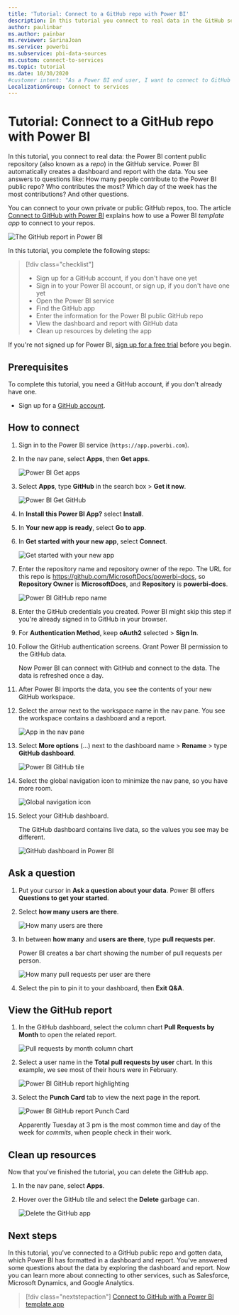 ```yaml
---
title: 'Tutorial: Connect to a GitHub repo with Power BI'
description: In this tutorial you connect to real data in the GitHub service with Power BI, and Power BI automatically creates dashboards and reports.
author: paulinbar
ms.author: painbar
ms.reviewer: SarinaJoan
ms.service: powerbi
ms.subservice: pbi-data-sources
ms.custom: connect-to-services
ms.topic: tutorial
ms.date: 10/30/2020
#customer intent: "As a Power BI end user, I want to connect to GitHub as an example, so I understand how to connect to my data on other services."
LocalizationGroup: Connect to services
---
```

# Tutorial: Connect to a GitHub repo with Power BI
In this tutorial, you connect to real data: the Power BI content public repository (also known as a *repo*) in the GitHub service. Power BI automatically creates a dashboard and report with the data. You see answers to questions like: How many people contribute to the Power BI public repo? Who contributes the most? Which day of the week has the most contributions? And other questions. 

You can connect to your own private or public GitHub repos, too. The article [Connect to GitHub with Power BI](service-connect-to-github.md) explains how to use a Power BI *template app* to connect to your repos.

![The GitHub report in Power BI](media/service-tutorial-connect-to-github/power-bi-github-app-tutorial-punch-card.png)

In this tutorial, you complete the following steps:

> [!div class="checklist"]
> * Sign up for a GitHub account, if you don't have one yet 
> * Sign in to your Power BI account, or sign up, if you don't have one yet
> * Open the Power BI service
> * Find the GitHub app
> * Enter the information for the Power BI public GitHub repo
> * View the dashboard and report with GitHub data
> * Clean up resources by deleting the app

If you're not signed up for Power BI, [sign up for a free trial](https://app.powerbi.com/signupredirect?pbi_source=web) before you begin.

## Prerequisites

To complete this tutorial, you need a GitHub account, if you don't already have one. 

- Sign up for a [GitHub account](/contribute/get-started-setup-github).


## How to connect
1. Sign in to the Power BI service (`https://app.powerbi.com`). 
2. In the nav pane, select **Apps**, then **Get apps**.
   
   ![Power BI Get apps](media/service-tutorial-connect-to-github/power-bi-github-app-tutorial.png) 

3. Select **Apps**, type **GitHub** in the search box > **Get it now**.
   
   ![Power BI Get GitHub](media/service-tutorial-connect-to-github/power-bi-github-app-tutorial-app-source.png) 

4. In **Install this Power BI App?** select **Install**.
5. In **Your new app is ready**, select **Go to app**.
6. In **Get started with your new app**, select **Connect**.

    ![Get started with your new app](media/service-tutorial-connect-to-github/power-bi-new-app-connect-get-started.png)

7. Enter the repository name and repository owner of the repo. The URL for this repo is https://github.com/MicrosoftDocs/powerbi-docs, so **Repository Owner** is **MicrosoftDocs**, and **Repository** is **powerbi-docs**. 
   
    ![Power BI GitHub repo name](media/service-tutorial-connect-to-github/power-bi-github-app-tutorial-connect.png)

5. Enter the GitHub credentials you created. Power BI might skip this step if you're already signed in to GitHub in your browser. 

6. For **Authentication Method**, keep **oAuth2** selected \> **Sign In**.

7. Follow the GitHub authentication screens. Grant Power BI permission to the GitHub data.
   
   Now Power BI can connect with GitHub and connect to the data.  The data is refreshed once a day.

8. After Power BI imports the data, you see the contents of your new GitHub workspace. 
9. Select the arrow next to the workspace name in the nav pane. You see the workspace contains a dashboard and a report. 

    ![App in the nav pane](media/service-tutorial-connect-to-github/power-bi-github-app-tutorial-left-nav-expanded.png)

10. Select **More options** (...) next to the dashboard name > **Rename** > type **GitHub dashboard**.
 
    ![Power BI GitHub tile](media/service-tutorial-connect-to-github/power-bi-github-app-tutorial-left-nav.png) 

8. Select the global navigation icon to minimize the nav pane, so you have more room.

    ![Global navigation icon](media/service-tutorial-connect-to-github/power-bi-global-navigation-icon.png)

10. Select your GitHub dashboard.
    
    The GitHub dashboard contains live data, so the values you see may be different.

    ![GitHub dashboard in Power BI](media/service-tutorial-connect-to-github/power-bi-github-app-tutorial-new-dashboard.png)

    

## Ask a question

1. Put your cursor in **Ask a question about your data**. Power BI offers **Questions to get your started**. 

1. Select **how many users are there**.
 
    ![How many users are there](media/service-tutorial-connect-to-github/power-bi-github-app-tutorial-qna-how-many-users.png)

13. In between **how many** and **users are there**, type **pull requests per**. 

     Power BI creates a bar chart showing the number of pull requests per person.

    ![How many pull requests per user are there](media/service-tutorial-connect-to-github/power-bi-github-app-tutorial-qna-how-many-prs.png)


13. Select the pin to pin it to your dashboard, then **Exit Q&A**.

## View the GitHub report 

1. In the GitHub dashboard, select the column chart **Pull Requests by Month** to open the related report.

    ![Pull requests by month column chart](media/service-tutorial-connect-to-github/power-bi-github-app-tutorial-column-chart.png)

2. Select a user name in the **Total pull requests by user** chart. In this example, we see most of their hours were in February.

    ![Power BI GitHub report highlighting](media/service-tutorial-connect-to-github/power-bi-github-app-tutorial-cross-filter-total-prs.png)

3. Select the **Punch Card** tab to view the next page in the report. 
 
    ![Power BI GitHub report Punch Card](media/service-tutorial-connect-to-github/power-bi-github-app-tutorial-tues-3pm.png)

    Apparently Tuesday at 3 pm is the most common time and day of the week for *commits*, when people check in their work.

## Clean up resources

Now that you've finished the tutorial, you can delete the GitHub app. 

1. In the nav pane, select **Apps**.
2. Hover over the GitHub tile and select the **Delete** garbage can.

    ![Delete the GitHub app](media/service-tutorial-connect-to-github/power-bi-github-app-tutorial-delete.png)

## Next steps

In this tutorial, you've connected to a GitHub public repo and gotten data, which Power BI has formatted in a dashboard and report. You've answered some questions about the data by exploring the dashboard and report. Now you can learn more about connecting to other services, such as Salesforce, Microsoft Dynamics, and Google Analytics. 
 
> [!div class="nextstepaction"]
> [Connect to GitHub with a Power BI template app](service-connect-to-github.md)

